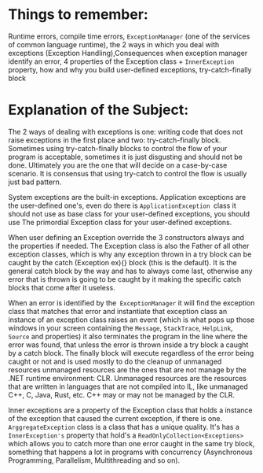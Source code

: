 
# Things to remember:
Runtime errors, compile time errors, `ExceptionManager` (one of the services of common language runtime), the 2 ways in which you deal with exceptions (Exception Handling),Consequences when exception manager identify an error, 4 properties of the Exception class + `InnerException` property, how and why you build user-defined exceptions, try-catch-finally block

# Explanation of the Subject:

The 2 ways of dealing with exceptions is one: writing code that does not raise exceptions in the first place and two: try-catch-finally block. Sometimes using try-catch-finally blocks to control the flow of your program is acceptable, sometimes it is just disgusting and should not be done. Ultimately you are the one that will decide on a case-by-case scenario. It is consensus that using try-catch to control the flow is usually just bad pattern.

System exceptions are the built-in exceptions. Application exceptions are the user-defined one's, even do there is `ApplicationException `class it should not use as base class for your user-defined exceptions, you should use The primordial Exception class for your user-defined exceptions.

When user defining an Exception override the 3 constructors always and the properties if needed. The Exception class is also
the Father of all other exception classes, which is why any exception thrown in a try block can be caught by the catch (Exception ex){} block (this is the default). It is the general catch block by the way and has to always come last, otherwise any error that is thrown is going to be caught by it making the specific catch blocks that come after it useless.

When an error is identified by the` ExceptionManager` it will find the exception class that matches that error and instantiate that exception class an instance of an exception class raises an event (which is what pops up those windows in your screen containing the `Message`, `StackTrace`, `HelpLink`, `Source` and properties) it also terminates the program in the line where the error was found, that unless the error is thrown inside a try block a caught by a catch block. The finally block will execute regardless of the error being caught or not and is used mostly to do the cleanup of unmanaged resources unmanaged resources are the ones that are not manage by the .NET runtime environment: CLR. Unmanaged resources are the resources that are written in languages that are not compiled into IL, like unmanaged C++, C, Java, Rust, etc. C++ may or may not be managed by the CLR.

Inner exceptions are a property of the Exception class that holds a instance of the exception that caused the current exception, if there is one.  `ArggregateException` class is a class that has a unique quality. It's has a ` InnerException's` property that hold's a `ReadOnlyCollection<Exceptions>` which allows you to catch more than one error caught in the same try block, something that happens a lot in programs with concurrency (Asynchronous Programming, Parallelism, Multithreading and so on).
